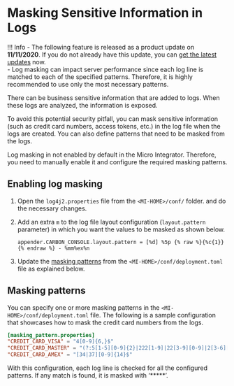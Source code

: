 # Masking Sensitive Information in Logs

!!! Info
    - The following feature is released as a product update on <b>11/11/2020</b>. If you do not already have this update, you can [get the latest updates](https://updates.docs.wso2.com/en/latest/updates/overview/) now.<br/>
    - Log masking can impact server performance since each log line is matched to each of the specified patterns. Therefore, it is highly recommended to use only the most necessary patterns.
    
There can be business sensitive information that are added to logs. When these logs are analyzed, the information is exposed.

To avoid this potential security pitfall, you can mask sensitive information (such as credit card numbers, access tokens, etc.) in the log file when the logs are created. You can also define patterns that need to be masked from the logs.

Log masking in not enabled by default in the Micro Integrator. Therefore, you need to manually enable it and configure the required masking patterns.

## Enabling log masking

1.  Open the `log4j2.properties` file from the `<MI-HOME>/conf/` folder. and do the necessary changes.
 
2.  Add an extra `m` to the log file layout configuration (`layout.pattern` parameter) in which you want the values to be masked as shown below.

    ```
    appender.CARBON_CONSOLE.layout.pattern = [%d] %5p {% raw %}{%c{1}}{% endraw %} - %mm%ex%n
    ```
3. Update the [masking patterns](#masking-patterns) from the `<MI-HOME>/conf/deployment.toml` file as explained below.

## Masking patterns

You can specify one or more masking patterns in the `<MI-HOME>/conf/deployment.toml` file. The following is a sample configuration that showcases how to mask the credit card numbers from the logs.

```toml
[masking_pattern.properties]
"CREDIT_CARD_VISA" = "4[0-9]{6,}$"
"CREDIT_CARD_MASTER" = "(?:5[1-5][0-9]{2}|222[1-9]|22[3-9][0-9]|2[3-6][0-9]{2}|27[01][0-9]|2720)[0-9]{12}"
"CREDIT_CARD_AMEX" = "[34|37][0-9]{14}$"
```

With this configuration, each log line is checked for all the configured patterns. If any match is found, it is masked with ‘*****’.